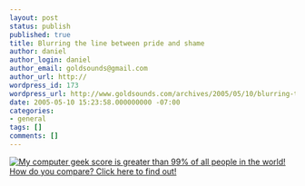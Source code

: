 ```yaml
---
layout: post
status: publish
published: true
title: Blurring the line between pride and shame
author: daniel
author_login: daniel
author_email: goldsounds@gmail.com
author_url: http://
wordpress_id: 173
wordpress_url: http://www.goldsounds.com/archives/2005/05/10/blurring-the-line-between-pride-and-shame/
date: 2005-05-10 15:23:58.000000000 -07:00
categories:
- general
tags: []
comments: []
---
```

<a href="http://www.nerdtests.com/ft_cg.php?im">
<img src="http://www.nerdtests.com/images/ft/cg.php?val=6844" alt="My computer geek score is greater than 99% of all people in the world! How do you compare? Click here to find out!"/> </a>
